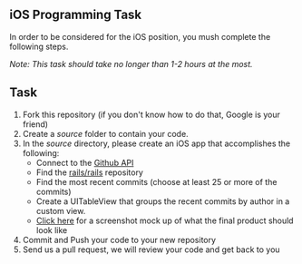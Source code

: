 ## iOS Programming Task

In order to be considered for the iOS position, you mush complete the following steps. 

*Note: This task should take no longer than 1-2 hours at the most.*


## Task

1. Fork this repository (if you don't know how to do that, Google is your friend)
2. Create a *source* folder to contain your code. 
3. In the *source* directory, please create an iOS app that accomplishes the following:
	- Connect to the [Github API](http://developer.github.com/)
	- Find the [rails/rails](http://github.com/rails/rails) repository
	- Find the most recent commits (choose at least 25 or more of the commits)
	- Create a UITableView that groups the recent commits by author in a custom view. 
	- [Click here](example.png) for a screenshot mock up of what the final product should look like
4. Commit and Push your code to your new repository
5. Send us a pull request, we will review your code and get back to you



